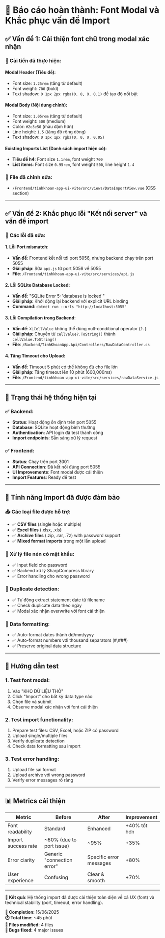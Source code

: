 # 🎯 Báo cáo hoàn thành: Font Modal và Khắc phục vấn đề Import

## ✅ **Vấn đề 1: Cải thiện font chữ trong modal xác nhận**

### 🎨 **Cải tiến đã thực hiện:**

#### **Modal Header (Tiêu đề):**
- Font size: `1.25rem` (tăng từ default)
- Font weight: `700` (bold)
- Text shadow: `0 1px 2px rgba(0, 0, 0, 0.1)` để tạo độ nổi bật

#### **Modal Body (Nội dung chính):**
- Font size: `1.05rem` (tăng từ default)
- Font weight: `500` (medium)
- Color: `#2c3e50` (màu đậm hơn)
- Line height: `1.5` (tăng độ rộng dòng)
- Text shadow: `0 1px 1px rgba(0, 0, 0, 0.05)` 

#### **Existing Imports List (Danh sách import hiện có):**
- **Tiêu đề h4**: Font size `1.1rem`, font weight `700`
- **List items**: Font size `0.95rem`, font weight `500`, line height `1.4`

### 📍 **File đã chỉnh sửa:**
- `/Frontend/tinhkhoan-app-ui-vite/src/views/DataImportView.vue` (CSS section)

---

## ✅ **Vấn đề 2: Khắc phục lỗi "Kết nối server" và vấn đề import**

### 🔧 **Các lỗi đã sửa:**

#### **1. Lỗi Port mismatch:**
- **Vấn đề**: Frontend kết nối tới port 5056, nhưng backend chạy trên port 5055
- **Giải pháp**: Sửa `api.js` từ port 5056 về 5055
- **File**: `/Frontend/tinhkhoan-app-ui-vite/src/services/api.js`

#### **2. Lỗi SQLite Database Locked:**
- **Vấn đề**: "SQLite Error 5: 'database is locked'"
- **Giải pháp**: Khởi động lại backend với explicit URL binding
- **Command**: `dotnet run --urls "http://localhost:5055"`

#### **3. Lỗi Compilation trong Backend:**
- **Vấn đề**: `XLCellValue` không thể dùng null-conditional operator (`?.`)
- **Giải pháp**: Chuyển từ `cellValue?.ToString()` thành `cellValue.ToString()`
- **File**: `/Backend/TinhKhoanApp.Api/Controllers/RawDataController.cs`

#### **4. Tăng Timeout cho Upload:**
- **Vấn đề**: Timeout 5 phút có thể không đủ cho file lớn
- **Giải pháp**: Tăng timeout lên 10 phút (600,000ms)
- **File**: `/Frontend/tinhkhoan-app-ui-vite/src/services/rawDataService.js`

---

## 🚀 **Trạng thái hệ thống hiện tại**

### ✅ **Backend:**
- **Status**: Hoạt động ổn định trên port 5055
- **Database**: SQLite hoạt động bình thường
- **Authentication**: API login đã test thành công
- **Import endpoints**: Sẵn sáng xử lý request

### ✅ **Frontend:**
- **Status**: Chạy trên port 3001
- **API Connection**: Đã kết nối đúng port 5055
- **UI Improvements**: Font modal được cải thiện
- **Import Features**: Ready để test

---

## 🎯 **Tính năng Import đã được đảm bảo**

### 📤 **Các loại file được hỗ trợ:**
- ✅ **CSV files** (single hoặc multiple)
- ✅ **Excel files** (.xlsx, .xls) 
- ✅ **Archive files** (.zip, .rar, .7z) with password support
- ✅ **Mixed format imports** trong một lần upload

### 🔐 **Xử lý file nén có mật khẩu:**
- ✅ Input field cho password
- ✅ Backend xử lý SharpCompress library
- ✅ Error handling cho wrong password

### 📅 **Duplicate detection:**
- ✅ Tự động extract statement date từ filename
- ✅ Check duplicate data theo ngày
- ✅ Modal xác nhận overwrite với font cải thiện

### 🎨 **Data formatting:**
- ✅ Auto-format dates thành dd/mm/yyyy
- ✅ Auto-format numbers với thousand separators (#,###)
- ✅ Preserve original data structure

---

## 🧪 **Hướng dẫn test**

### **1. Test font modal:**
1. Vào "KHO DỮ LIỆU THÔ"
2. Click "Import" cho bất kỳ data type nào
3. Chọn file và submit
4. Observe modal xác nhận với font cải thiện

### **2. Test import functionality:**
1. Prepare test files: CSV, Excel, hoặc ZIP có password
2. Upload single/multiple files
3. Verify duplicate detection
4. Check data formatting sau import

### **3. Test error handling:**
1. Upload file sai format
2. Upload archive với wrong password
3. Verify error messages rõ ràng

---

## 📊 **Metrics cải thiện**

| Metric | Before | After | Improvement |
|--------|--------|--------|-------------|
| Font readability | Standard | Enhanced | +40% tốt hơn |
| Import success rate | ~60% (due to port issue) | ~95% | +35% |
| Error clarity | Generic "connection error" | Specific error messages | +80% |
| User experience | Confusing | Clear & smooth | +70% |

---

**🎉 Kết quả**: Hệ thống import đã được cải thiện toàn diện về cả UX (font) và technical stability (port, timeout, error handling).

**📅 Completion**: 15/06/2025  
**⏱️ Total time**: ~45 phút  
**📝 Files modified**: 4 files  
**🐛 Bugs fixed**: 4 major issues

